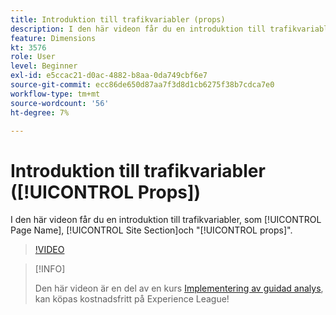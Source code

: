 ```yaml
---
title: Introduktion till trafikvariabler (props)
description: I den här videon får du en introduktion till trafikvariabler som sidnamn, webbplatsavsnitt och"utkast".
feature: Dimensions
kt: 3576
role: User
level: Beginner
exl-id: e5ccac21-d0ac-4882-b8aa-0da749cbf6e7
source-git-commit: ecc86de650d87aa7f3d8d1cb6275f38b7cdca7e0
workflow-type: tm+mt
source-wordcount: '56'
ht-degree: 7%

---
```


# Introduktion till trafikvariabler ([!UICONTROL Props])

I den här videon får du en introduktion till trafikvariabler, som [!UICONTROL Page Name], [!UICONTROL Site Section]och &quot;[!UICONTROL props]&quot;.

>[!VIDEO](https://video.tv.adobe.com/v/28767/?quality=12&learn=on)

>[!INFO]
>
> Den här videon är en del av en kurs [Implementering av guidad analys](https://experienceleague.adobe.com/?recommended=Analytics-D-1-2019.1), kan köpas kostnadsfritt på Experience League!
